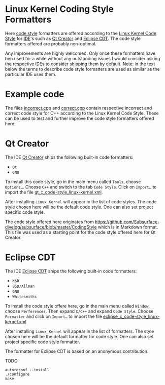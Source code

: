 # Linux Kernel Coding Style Formatters

Here [code style](https://en.wikipedia.org/wiki/Programming_style) formatters
are offered according to the
[Linux Kernel Code Style](https://github.com/torvalds/linux/blob/master/Documentation/process/coding-style.rst)
for [IDE](https://en.wikipedia.org/wiki/Integrated_development_environment)'s
such as [Qt Creator](https://en.wikipedia.org/wiki/Qt_Creator) and
[Eclipse CDT](https://en.wikipedia.org/wiki/Eclipse_(software)). The code style
formatters offered are probably non-optimal.

Any improvements are highly welcomed. Only once these formatters have ben used
for a while without any outstanding issues I would consider asking the
respective IDEs to consider shipping them by default. Note: in the text below
the terms to describe code style formatters are used as similar as the
particular IDE uses them.


# Example code

The files [incorrect.cpp](incorrect.cpp) and [correct.cpp](correct.cpp) contain
respective incorrect and correct code style for C++ according to the Linux
Kernel Code Style. These can be used to test and further improve the code
style formatters offered here.


# Qt Creator

The IDE [Qt Creator](https://www.qt.io/ide) ships the following built-in code
formatters:
* `Qt`
* `GNU`

To install this code style, go in the main menu called `Tools`, choose
`Options…`. Choose `C++` and switch to the tab `Code Style`. Click on `Import…`
to import the file
[qt_c_code-style_linux-kernel.xml](qt_c_code-style_linux-kernel.xml).

After installing `Linux Kernel` will appear in the list of code styles. The
code style chosen here will be the default code style. One can also set project
specific code style.

The code style offered here originates from
https://github.com/Subsurface-divelog/subsurface/blob/master/CodingStyle which
is in Markdown format. This file was used as a starting point for the code
style offered here for Qt Creator.


# Eclipse CDT

The IDE [Eclipse CDT](https://eclipse.org/cdt) ships the following built-in
code formatters:
* `K&R`
* `BSD/Allman`
* `GNU`
* `Whitesmiths`

To install the code style offere here, go in the main menu called `Window`,
choose `Perferences`. Then expand `C/C++` and expand `Code Style`. Choose
`Formatter` and click on `Import…` to import the file
[eclipse_c_code-style_linux-kernel.xml](eclipse_c_code-style_linux-kernel.xml).

After installing `Linux Kernel` will appear in the list of formatters. The
style chosen here will be the default formatter for code style. One can also
set project specific code style formatter.

The formatter for Eclipse CDT is based on an anonymous contribution.





TODO

    autoreconf --install
    ./configure
    make

